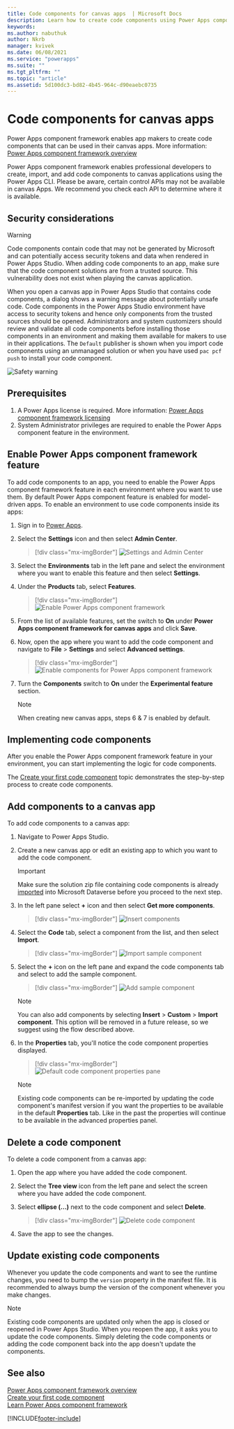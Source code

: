 ```yaml
---
title: Code components for canvas apps  | Microsoft Docs
description: Learn how to create code components using Power Apps component framework for canvas apps.
keywords:
ms.author: nabuthuk
author: Nkrb
manager: kvivek
ms.date: 06/08/2021
ms.service: "powerapps"
ms.suite: ""
ms.tgt_pltfrm: ""
ms.topic: "article"
ms.assetid: 5d100dc3-bd82-4b45-964c-d90eaebc0735
---
```


# Code components for canvas apps

Power Apps component framework enables app makers to create code components that can be used in their canvas apps. More information: [Power Apps component framework overview](overview.md) 

Power Apps component framework enables professional developers to create, import, and add code components to canvas applications using the Power Apps CLI.  Please be aware, certain control APIs may not be available in canvas Apps. We recommend you check each API to determine where it is available.  

## Security considerations

> [!WARNING]
> Code components contain code that may not be generated by Microsoft and can potentially access security tokens and data when rendered in Power Apps Studio. When adding code components to an app, make sure that the code component solutions are from a trusted source.  This vulnerability does not exist when playing the canvas application.  

When you open a canvas app in Power Apps Studio that contains code components, a dialog shows a warning message about potentially unsafe code. Code components in the Power Apps Studio environment have access to security tokens and hence only components from the trusted sources should be opened. Administrators and system customizers should review and validate all code components before installing those components in an environment and making them available for makers to use in their applications. The `Default` publisher is shown when you import code components using an unmanaged solution or when you have used `pac pcf push` to install your code component. 

![Safety warning](media/canvas-app-safety-warning.png "Safety warning")  

## Prerequisites

1. A Power Apps license is required. More information: [Power Apps component framework licensing](overview.md#licensing)
2. System Administrator privileges are required to enable the Power Apps component feature in the environment.

## Enable Power Apps component framework feature

To add code components to an app, you need to enable the Power Apps component framework feature in each environment where you want to use them. By default Power Apps component feature is enabled for model-driven apps. To enable an environment to use code components inside its apps:

1. Sign in to [Power Apps](https://powerapps.microsoft.com/).

2. Select the **Settings** icon and then select **Admin Center**.
    
    > [!div class="mx-imgBorder"]
    > ![Settings and Admin Center](media/select-admin-center-from-settings.png "Settings and Admin Center") 

3. Select the **Environments** tab in the left pane and select the environment where you want to enable this feature and then select **Settings**.

4. Under the **Products** tab, select **Features**.

   > [!div class="mx-imgBorder"]
   > ![Enable Power Apps component framework](media/enable-pcf-feature.png "Enable Power Apps component framework")

5. From the list of available features, set the switch to **On** under **Power Apps component framework for canvas apps** and click **Save**.

6. Now, open the app where you want to add the code component and navigate to **File** > **Settings** and select **Advanced settings**.

   > [!div class="mx-imgBorder"]
   > ![Enable components for Power Apps component framework](media/enable-components-for-pcf.png "Enable components for Power Apps component framework")
   
7. Turn the **Components** switch to **On** under the **Experimental feature** section.

    > [!NOTE]
    > When creating new canvas apps, steps 6 & 7 is enabled by default.

## Implementing code components

After you enable the Power Apps component framework feature in your environment, you can start implementing the logic for code components.

 The [Create your first code component](implementing-controls-using-typescript.md) topic demonstrates the step-by-step process to create code components.

## Add components to a canvas app

To add code components to a canvas app:

1. Navigate to Power Apps Studio.
2. Create a new canvas app or edit an existing app to which you want to add the code component.

   > [!IMPORTANT]
   > Make sure the solution zip file containing code components is already [imported](../../maker/data-platform/import-update-export-solutions.md) into Microsoft Dataverse before you proceed to the next step.

3. In the left pane select **+** icon and then select **Get more components**. 
 
   > [!div class="mx-imgBorder"]
   > ![Insert components](media/insert-code-components-using-get-more-components.png "Insert components")

4. Select the **Code** tab, select a component from the list, and then select **Import**. 

    > [!div class="mx-imgBorder"]
    > ![Import sample component](media/insert-component-add-sample-component.png "Import sample component")

5. Select the **+** icon on the left pane and expand the code components tab and select to add the sample component.

   > [!div class="mx-imgBorder"]
   > ![Add sample component](media/add-sample-component-from-list.png "Add sample component")

   > [!NOTE]
   > You can also add components by selecting **Insert** > **Custom** > **Import component**. This option will be removed in a future release, so we suggest using the flow described above.

6. In the **Properties** tab, you'll notice the code component properties displayed. 

   > [!div class="mx-imgBorder"]
   > ![Default code component properties pane](media/property-pane-with-parameters.png "Default code components properties pane")

   > [!NOTE]
   > Existing code components can be re-imported by updating the code component's manifest version if you want the properties to be available in the default **Properties** tab. Like in the past the properties will continue to be available in the advanced properties panel.

## Delete a code component 

To delete a code component from a canvas app:

1. Open the app where you have added the code component. 
1. Select the **Tree view** icon from the left pane and select the screen where you have added the code component. 
1. Select **ellipse (...)** next to the code component and select **Delete**.

   > [!div class="mx-imgBorder"]
   > ![Delete code component](media/delete-code-component.png "Delete code component")

1. Save the app to see the changes. 

## Update existing code components

Whenever you update the code components and want to see the runtime changes, you need to bump the `version` property in the manifest file. It is recommended to always bump  the version of the component whenever you make changes.

> [!NOTE]
> Existing code components are updated only when the app is closed or reopened in Power Apps Studio. When you reopen the app, it asks you to update the code components. Simply deleting the code components or adding the code component back into the app doesn't update the components.

## See also

[Power Apps component framework overview](overview.md)<br/>
[Create your first code component](implementing-controls-using-typescript.md)<br/>
[Learn Power Apps component framework](/learn/paths/use-power-apps-component-framework)


[!INCLUDE[footer-include](../../includes/footer-banner.md)]